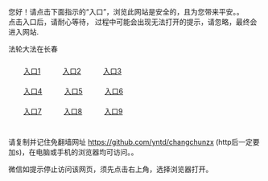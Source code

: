 您好！请点击下面指示的“入口”，浏览此网站是安全的，且为您带来平安。。 <br/>
点击入口后，请耐心等待， 过程中可能会出现无法打开的提示，请忽略，最终会进入网站. </br>

法轮大法在长春<br/>
<div style="padding:10px"><a style="margin:20px" target="_blank" href="https://d3l6k711m7b4s1.cloudfront.net/2Qpsp?tnsgpugq" id="ccLink1" rel="nofollow">入口1</a> <a target="_blank" style="margin:20px" href="https://d3uvn2y9d6b9kr.cloudfront.net/2Qpsp?flqrg" id="ccLink2" rel="nofollow">入口2</a> <a style="margin:20px" target="_blank" href="https://d33w41gdix57c3.cloudfront.net/2Qpsp?cffetrim" id="ccLink3" rel="nofollow">入口3</a></div>

<div style="padding:10px" ><a style="margin:20px" target="_blank" href="https://d3l6k711m7b4s1.cloudfront.net/2Qpsp?tnsgpugq" id="ccLink4" rel="nofollow">入口4</a> <a style="margin:20px" href="https://d3uvn2y9d6b9kr.cloudfront.net/2Qpsp?flqrg" target="_blank" id="ccLink5" rel="nofollow">入口5</a> <a style="margin:20px" href="https://d33w41gdix57c3.cloudfront.net/2Qpsp?cffetrim" target="_blank" id="ccLink6" rel="nofollow">入口6</a></div>

<div style="padding:10px"><a style="margin:20px" target="_blank" href="https://d3l6k711m7b4s1.cloudfront.net/2Qpsp?tnsgpugq" id="ccLink7" rel="nofollow">入口7</a> <a style="margin:20px" href="https://d3uvn2y9d6b9kr.cloudfront.net/2Qpsp?flqrg" target="_blank" id="ccLink8" rel="nofollow">入口8</a> <a style="margin:20px" target="_blank" href="https://d33w41gdix57c3.cloudfront.net/2Qpsp?cffetrim" id="ccLink9" rel="nofollow">入口9</a></div>

<br/>



请复制并记住免翻墙网址 https://github.com/yntd/changchunzx (http后一定要加s)，在电脑或手机的浏览器均可访问。。<br/>

微信如提示停止访问该网页，须先点击右上角，选择浏览器打开。
